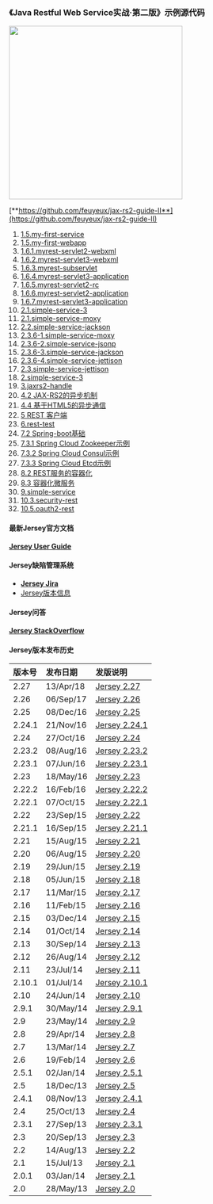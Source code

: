 ### 《Java Restful Web Service实战·第二版》示例源代码
<img width="350" src="cover.png"/>

[**https://github.com/feuyeux/jax-rs2-guide-II**](https://github.com/feuyeux/jax-rs2-guide-II)

1. [1.5.my-first-service](1.5.my-first-service)
2. [1.5.my-first-webapp](1.5.my-first-webapp)
3. [1.6.1.myrest-servlet2-webxml](1.6.1.myrest-servlet2-webxml)
4. [1.6.2.myrest-servlet3-webxml](1.6.2.myrest-servlet3-webxml)
5. [1.6.3.myrest-subservlet](1.6.3.myrest-subservlet)
6. [1.6.4.myrest-servlet3-application](1.6.4.myrest-servlet3-application)
7. [1.6.5.myrest-servlet2-rc](1.6.5.myrest-servlet2-rc)
8. [1.6.6.myrest-servlet2-application](1.6.6.myrest-servlet2-application)
9. [1.6.7.myrest-servlet3-application](1.6.7.myrest-servlet3-application)
10. [2.1.simple-service-3](2.1.simple-service-3)
11. [2.1.simple-service-moxy](2.1.simple-service-moxy)
12. [2.2.simple-service-jackson](2.2.simple-service-jackson)
13. [2.3.6-1.simple-service-moxy](2.3.6-1.simple-service-moxy)
14. [2.3.6-2.simple-service-jsonp](2.3.6-2.simple-service-jsonp)
15. [2.3.6-3.simple-service-jackson](2.3.6-3.simple-service-jackson)
16. [2.3.6-4.simple-service-jettison](2.3.6-4.simple-service-jettison)
17. [2.3.simple-service-jettison](2.3.simple-service-jettison)
18. [2.simple-service-3](2.simple-service-3)
19. [3.jaxrs2-handle](3.jaxrs2-handle)
20. [4.2 JAX-RS2的异步机制](4.2.asynchronized)
21. [4.4 基于HTML5的异步通信](4.4.sse)
22. [5 REST 客户端](5.jaxrs2-client)
23. [6.rest-test](6.rest-test)
24. [7.2 Spring-boot基础](7.2.demo)
25. [7.3.1 Spring Cloud Zookeeper示例](7.3.1.boot.zookeeper)
26. [7.3.2 Spring Cloud Consul示例](7.3.2.boot.consul)
27. [7.3.3 Spring Cloud Etcd示例](7.3.2.boot.etcd)
28. [8.2 REST服务的容器化](8.2.containerization)
29. [8.3 容器化微服务](8.3.boot.zk.kaka)
30. [9.simple-service](9.simple-service)
31. [10.3.security-rest](10.3.security-rest)
32. [10.5.oauth2-rest](10.5.oauth2-rest)

#### 最新Jersey官方文档

[**Jersey User Guide**](https://jersey.java.net/documentation/latest/user-guide.html)

#### Jersey缺陷管理系统

- [**Jersey Jira**](https://java.net/jira/browse/JERSEY/)
- [Jersey版本信息](https://java.net/jira/browse/JERSEY/?selectedTab=com.atlassian.jira.jira-projects-plugin:versions-panel)

#### Jersey问答

[**Jersey StackOverflow**](http://stackoverflow.com/questions/tagged/jersey)

#### Jersey版本发布历史
| 版本号    | 发布日期        | 发版说明                                     |
| :----- | :---------- | :--------------------------------------- |
| 2.27   | 13/Apr/18 | [Jersey 2.27](https://jersey.github.io/release-notes/2.27.html) |
| 2.26   | 06/Sep/17 | [Jersey 2.26](https://jersey.github.io/release-notes/2.26.html) |
| 2.25   | 08/Dec/16   | [Jersey 2.25](https://jersey.github.io/release-notes/2.25.html) |
| 2.24.1 | 21/Nov/16   | [Jersey 2.24.1](https://jersey.github.io/release-notes/2.24.1.html) |
| 2.24   | 27/Oct/16   | [Jersey 2.24](https://jersey.github.io/release-notes/2.24.html) |
| 2.23.2 | 08/Aug/16   | [Jersey 2.23.2](https://jersey.github.io/release-notes/2.23.2.html) |
| 2.23.1 | 07/Jun/16   | [Jersey 2.23.1](https://jersey.github.io/release-notes/2.23.1.html) |
| 2.23   | 18/May/16   | [Jersey 2.23](https://jersey.github.io/release-notes/2.23.html) |
| 2.22.2 | 16/Feb/16   | [Jersey 2.22.2](https://jersey.github.io/release-notes/2.22.2.html) |
| 2.22.1 | 07/Oct/15   | [Jersey 2.22.1](https://jersey.github.io/release-notes/2.22.1.html) |
| 2.22   | 23/Sep/15   | [Jersey 2.22](https://jersey.github.io/release-notes/2.22.html) |
| 2.21.1 | 16/Sep/15   | [Jersey 2.21.1](https://jersey.github.io/release-notes/2.21.1.html) |
| 2.21   | 15/Aug/15   | [Jersey 2.21](https://jersey.github.io/release-notes/2.21.html) |
| 2.20   | 06/Aug/15   | [Jersey 2.20](https://jersey.github.io/release-notes/2.20.html) |
| 2.19   | 29/Jun/15   | [Jersey 2.19](https://jersey.github.io/release-notes/2.19.html) |
| 2.18   | 05/Jun/15   | [Jersey 2.18](https://jersey.github.io/release-notes/2.18.html) |
| 2.17   | 11/Mar/15   | [Jersey 2.17](https://jersey.github.io/release-notes/2.17.html) |
| 2.16   | 11/Feb/15   | [Jersey 2.16](https://jersey.github.io/release-notes/2.16.html) |
| 2.15   | 03/Dec/14   | [Jersey 2.15](https://jersey.github.io/release-notes/2.15.html) |
| 2.14   | 01/Oct/14   | [Jersey 2.14](https://jersey.github.io/release-notes/2.14.html) |
| 2.13   | 30/Sep/14   | [Jersey 2.13](https://jersey.github.io/release-notes/2.13.html) |
| 2.12   | 26/Aug/14   | [Jersey 2.12](https://jersey.github.io/release-notes/2.12.html) |
| 2.11   | 23/Jul/14   | [Jersey 2.11](https://jersey.github.io/release-notes/2.11.html) |
| 2.10.1 | 01/Jul/14   | [Jersey 2.10.1](https://jersey.github.io/release-notes/2.10.1.html) |
| 2.10   | 24/Jun/14   | [Jersey 2.10](https://jersey.github.io/release-notes/2.10.html) |
| 2.9.1  | 30/May/14   | [Jersey 2.9.1](https://jersey.github.io/release-notes/2.9.1.html) |
| 2.9    | 23/May/14   | [Jersey 2.9](https://jersey.github.io/release-notes/2.9.html) |
| 2.8    | 29/Apr/14   | [Jersey 2.8](https://jersey.github.io/release-notes/2.8.html) |
| 2.7    | 13/Mar/14   | [Jersey 2.7](https://jersey.github.io/release-notes/2.7.html) |
| 2.6    | 19/Feb/14   | [Jersey 2.6](https://jersey.github.io/release-notes/2.6.html) |
| 2.5.1  | 02/Jan/14   | [Jersey 2.5.1](https://jersey.github.io/release-notes/2.5.1.html) |
| 2.5    | 18/Dec/13   | [Jersey 2.5](https://jersey.github.io/release-notes/2.5.html) |
| 2.4.1  | 08/Nov/13   | [Jersey 2.4.1](https://jersey.github.io/release-notes/2.4.1.html) |
| 2.4    | 25/Oct/13   | [Jersey 2.4](https://jersey.github.io/release-notes/2.4.html) |
| 2.3.1  | 27/Sep/13   | [Jersey 2.3.1](https://jersey.github.io/release-notes/2.3.1.html) |
| 2.3    | 20/Sep/13   | [Jersey 2.3](https://jersey.github.io/release-notes/2.3.html) |
| 2.2    | 14/Aug/13   | [Jersey 2.2](https://jersey.github.io/release-notes/2.2.html) |
| 2.1    | 15/Jul/13   | [Jersey 2.1](https://jersey.github.io/release-notes/2.1.html) |
| 2.0.1  | 03/Jan/14   | [Jersey 2.1](https://jersey.github.io/release-notes/2.0.1.html) |
| 2.0    | 28/May/13   | [Jersey 2.0](https://jersey.github.io/release-notes/2.0.html) |